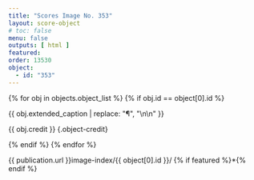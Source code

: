 ```yaml
---
title: "Scores Image No. 353"
layout: score-object
# toc: false
menu: false
outputs: [ html ]
featured: 
order: 13530
object:
  - id: "353"
---
```


{% for obj in objects.object_list %}
{% if obj.id == object[0].id %}

{{ obj.extended_caption | replace: "¶", "\n\n" }}

{{ obj.credit }} {.object-credit}

{% endif %}
{% endfor %}

<div class="object-credit object-url is-print-only">

{{ publication.url }}image-index/{{ object[0].id }}/ {% if featured %}*{% endif %}

</div>
